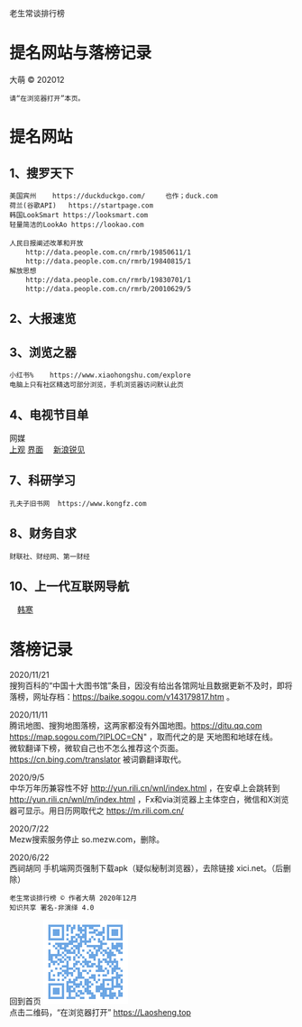 老生常谈排行榜

提名网站与落榜记录
===================
大萌 © 202012

	请“在浏览器打开”本页。

提名网站
========

1、搜罗天下
-----------

	美国宾州	https://duckduckgo.com/ 	也作；duck.com
	荷兰(谷歌API)	https://startpage.com
	韩国LookSmart	https://looksmart.com
	轻量简洁的LookAo	https://lookao.com

	人民日报阐述改革和开放 
		http://data.people.com.cn/rmrb/19850611/1 
		http://data.people.com.cn/rmrb/19840815/1
	解放思想
		http://data.people.com.cn/rmrb/19830701/1
		http://data.people.com.cn/rmrb/20010629/5

2、大报速览
-----------

3、浏览之器
-----------
	小红书% 	https://www.xiaohongshu.com/explore
	电脑上只有社区精选可部分浏览，手机浏览器访问默认此页

4、电视节目单
-------------

网媒  
	<a href="https://www.shobserver.com" title="澎湃新闻 上海报业集团">上观</a>
	<a href="http://jiemian.com" title="界面新闻 上海报业集团">界面</a>
	　<a title="新闻时评" href="http://news.sina.com.cn/ruijian">新浪锐见</a>

7、科研学习
------------

	孔夫子旧书网	https://www.kongfz.com	


8、财务自求
------------

	财联社、财经网、第一财经


10、上一代互联网导航
---------------------

　<a href="https://weibo.com/hanhan" title="作家赛车手">韩寒</a>



落榜记录
=========

2020/11/21  
	搜狗百科的“中国十大图书馆”条目，因没有给出各馆网址且数据更新不及时，即将落榜，网址存档：https://baike.sogou.com/v143179817.htm 。

2020/11/11  
	腾讯地图、搜狗地图落榜，这两家都没有外国地图。https://ditu.qq.com https://map.sogou.com/?IPLOC=CN" ，取而代之的是 天地图和地球在线。  
	微软翻译下榜，微软自己也不怎么推荐这个页面。https://cn.bing.com/translator 被词霸翻译取代。

2020/9/5  
	中华万年历兼容性不好 http://yun.rili.cn/wnl/index.html ，在安卓上会跳转到 http://yun.rili.cn/wnl/m/index.html ，Fx和via浏览器上主体空白，微信和X浏览器可显示。用日历网取代之 https://m.rili.com.cn/ 


2020/7/22  
	Mezw搜索服务停止 so.mezw.com，删除。

2020/6/22  
	西祠胡同 手机端网页强制下载apk（疑似秘制浏览器），去除链接 xici.net。（后删除）


	老生常谈排行榜 © 作者大萌 2020年12月
	知识共享 署名-非演绎 4.0

回到首页
<a href=".." title="返回老生常谈首页"><img src="../indexQR-Blue.png" /></a>  
点击二维码，“在浏览器打开” https://Laosheng.top
